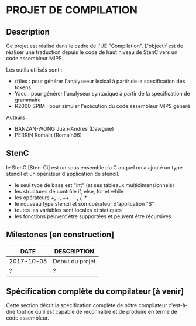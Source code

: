 # PROJET DE COMPILATION

## Description

Ce projet est réalisé dans le cadre de l'UE "Compilation".
L'objectif est de réaliser une traduction depuis le code de haut niveau de StenC vers un code assembleur MIPS.

Les outils utilisés sont :
- (f)lex : pour générer l'analyseeur lexical à partir de la specification des tokens
- Yacc : pour générer l'analyseur syntaxique à partir de la specification de grammaire
- R2000 SPIM : pour simuler l'exécution du code assembleur MIPS généré

Auteurs :
- BANZAN-WONG Juan-Andres (Dawguie)
- PERRIN Romain (Romain96)

## StenC

le StenC [Sten-Ci] est un sous ensemble du C auquel on a ajouté un type stencil et un opérateur d'application de stencil.

- le seul type de base est "int" (et ses tableaux multidimensionnels)
- les structures de contrôle if, else, for et while
- les opérateurs +, -, ++, --, /, *
- le nouveau type stencil et son opérateur d'application "$"
- toutes les variables sont locales et statiques
- les fonctions peuvent être supportées et peuvent être récursives

## Milestones [en construction]

|    DATE    |    DESCRIPTION    |
|------------|-------------------|
| 2017-10-05 | Début du projet   | 
|     ?      |        ?          |

## Spécification complète du compilateur [à venir]

Cette section décrit la spécification complète de nôtre compilateur c'est-à-dire tout ce qu'il est capable de 
reconnaître et de produire en terme de code assembleur.
